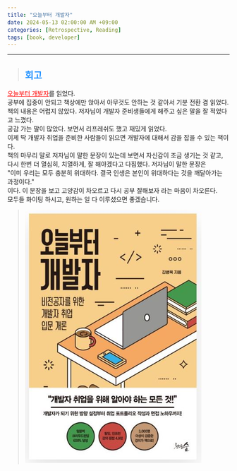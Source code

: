 ```yaml
---
title: "오늘부터 개발자"
date: 2024-05-13 02:00:00 AM +09:00
categories: [Retrospective, Reading]
tags: [book, developer]
---
```

***

>## <span style='color:#1E90FF'>회고</span>
<a href='https://product.kyobobook.co.kr/detail/S000001913477' target='_blank' style='color:red'>오늘부터 개발자</a>를 읽었다. <br>
공부에 집중이 안되고 책상에만 앉아서 아무것도 안하는 것 같아서 기분 전환 겸 읽었다. <br>
책의 내용은 어렵지 않았다. 저자님이 개발자 준비생들에게 해주고 싶은 말을 잘 적었다고 느꼈다. <br>
공감 가는 말이 많았다. 보면서 리프레쉬도 했고 재밌게 읽었다. <br>
이제 딱 개발자 취업을 준비한 사람들이 읽으면 개발자에 대해서 감을 잡을 수 있는 책이다. <br>
책의 마무리 말로 저자님이 말한 문장이 있는데 보면서 자신감이 조금 생기는 것 같고, <br>
다시 한번 더 열심히, 치열하게, 잘 해야겠다고 다짐했다. 저자님이 말한 문장은 <br>
"이미 우리는 모두 충분히 위대하다. 결국 인생은 본인이 위대하다는 것을 깨달아가는 과정이다." <br>
이다. 이 문장을 보고 고양감이 차오르고 다시 공부 잘해보자 라는 마음이 차오른다. <br>
모두들 화이팅 하시고, 원하는 일 다 이루셨으면 좋겠습니다. <br>

> ![book](/assets/img/postImg/Retrospective/Reading/todayDeveloper/bookImg.JPG)